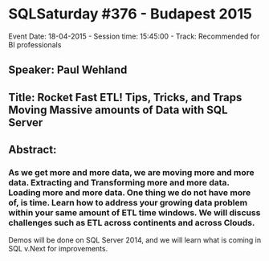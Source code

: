 # SQLSaturday #376 - Budapest 2015
Event Date: 18-04-2015 - Session time: 15:45:00 - Track: Recommended for BI professionals
## Speaker: Paul Wehland
## Title: Rocket Fast ETL!  Tips, Tricks, and Traps Moving Massive amounts of Data with SQL Server
## Abstract:
### As we get more and more data, we are moving more and more data.  Extracting and Transforming more and more data. Loading more and more data.  One thing we do not have more of, is time.  Learn how to address your growing data problem within your same amount of ETL time windows.  We will discuss challenges such as ETL across continents and across Clouds.
Demos will be done on SQL Server 2014, and we will learn what is coming in SQL v.Next for improvements.
